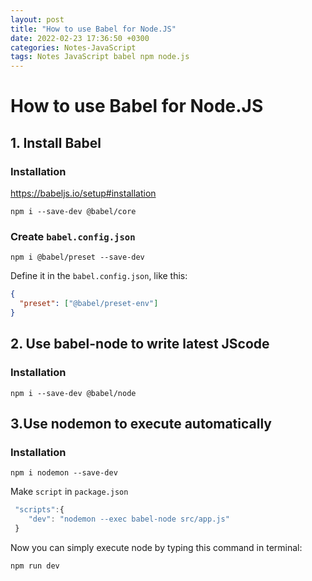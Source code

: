 ```yaml
---
layout: post
title: "How to use Babel for Node.JS"
date: 2022-02-23 17:36:50 +0300
categories: Notes-JavaScript
tags: Notes JavaScript babel npm node.js
---
```


# How to use Babel for Node.JS



## 1. Install Babel

### Installation

https://babeljs.io/setup#installation

```shell
npm i --save-dev @babel/core
```

### Create `babel.config.json`

```shell
npm i @babel/preset --save-dev		
```

Define it in the `babel.config.json`, like this:

```json
{
  "preset": ["@babel/preset-env"]
}
```

## 2. Use babel-node to write latest JScode

### Installation

```shell
npm i --save-dev @babel/node    
```



## 3.Use nodemon to execute  automatically

### Installation

```shell
npm i nodemon --save-dev
```

Make `script` in `package.json`

```js
 "scripts":{
    "dev": "nodemon --exec babel-node src/app.js"
 }
```



Now you can simply execute node by typing this command in terminal:

```shell
npm run dev
```

